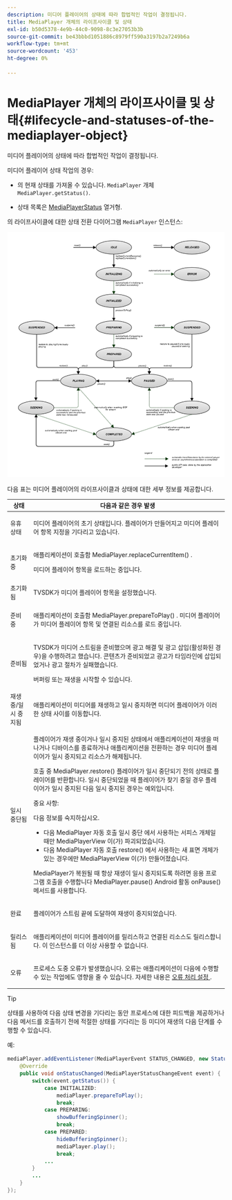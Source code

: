 ```yaml
---
description: 미디어 플레이어의 상태에 따라 합법적인 작업이 결정됩니다.
title: MediaPlayer 개체의 라이프사이클 및 상태
exl-id: b50d5378-4e9b-44c0-9098-8c3e27053b3b
source-git-commit: be43bbbd1051886c8979ff590a3197b2a7249b6a
workflow-type: tm+mt
source-wordcount: '453'
ht-degree: 0%

---
```


# MediaPlayer 개체의 라이프사이클 및 상태{#lifecycle-and-statuses-of-the-mediaplayer-object}

미디어 플레이어의 상태에 따라 합법적인 작업이 결정됩니다.

미디어 플레이어 상태 작업의 경우:

* 의 현재 상태를 가져올 수 있습니다. `MediaPlayer` 개체 `MediaPlayer.getStatus()`.

* 상태 목록은 [MediaPlayerStatus](https://help.adobe.com/en_US/primetime/api/psdk/javadoc_2.5/com/adobe/mediacore/MediaPlayerStatus.html) 열거형.

의 라이프사이클에 대한 상태 전환 다이어그램 `MediaPlayer` 인스턴스:

<!--<a id="fig_A6425F24C7734DC681D992859D2A6743"></a>-->

![](assets/media_player_statuses.png)

다음 표는 미디어 플레이어의 라이프사이클과 상태에 대한 세부 정보를 제공합니다.

<table id="table_82757A0043EB4AACA474E6B30326A6B7"> 
 <thead> 
  <tr> 
   <th colname="col1" class="entry"> 상태 </th> 
   <th colname="col2" class="entry"> 다음과 같은 경우 발생 </th> 
  </tr> 
 </thead>
 <tbody> 
  <tr> 
   <td colname="col1"> 유휴 상태 </td> 
   <td colname="col2"> <p>미디어 플레이어의 초기 상태입니다. 플레이어가 만들어지고 미디어 플레이어 항목 지정을 기다리고 있습니다. </p> </td> 
  </tr> 
  <tr> 
   <td colname="col1"> 초기화 중 </td> 
   <td colname="col2"> <p>애플리케이션이 호출함 <span class="codeph"> MediaPlayer.replaceCurrentItem() </span>. </p> <p>미디어 플레이어 항목을 로드하는 중입니다. </p> </td> 
  </tr> 
  <tr> 
   <td colname="col1"> 초기화됨 </td> 
   <td colname="col2"> <p>TVSDK가 미디어 플레이어 항목을 설정했습니다. </p> </td> 
  </tr> 
  <tr> 
   <td colname="col1"> 준비 중 </td> 
   <td colname="col2"> <p>애플리케이션이 호출함 <span class="codeph"> MediaPlayer.prepareToPlay() </span>. 미디어 플레이어가 미디어 플레이어 항목 및 연결된 리소스를 로드 중입니다. </p> </td> 
  </tr> 
  <tr> 
   <td colname="col1"> 준비됨 </td> 
   <td colname="col2"> <p>TVSDK가 미디어 스트림을 준비했으며 광고 해결 및 광고 삽입(활성화된 경우)을 수행하려고 했습니다. 콘텐츠가 준비되었고 광고가 타임라인에 삽입되었거나 광고 절차가 실패했습니다. </p> <p>버퍼링 또는 재생을 시작할 수 있습니다. </p> </td> 
  </tr> 
  <tr> 
   <td colname="col1"> 재생 중/일시 중지됨 </td> 
   <td colname="col2"> <p>애플리케이션이 미디어를 재생하고 일시 중지하면 미디어 플레이어가 이러한 상태 사이를 이동합니다. </p> </td> 
  </tr> 
  <tr> 
   <td colname="col1"> 일시 중단됨 </td> 
   <td colname="col2"> <p>플레이어가 재생 중이거나 일시 중지된 상태에서 애플리케이션이 재생을 떠나거나 디바이스를 종료하거나 애플리케이션을 전환하는 경우 미디어 플레이어가 일시 중지되고 리소스가 해제됩니다. </p> <p>호출 중 <span class="codeph"> MediaPlayer.restore() </span> 플레이어가 일시 중단되기 전의 상태로 플레이어를 반환합니다. 일시 중단되었을 때 플레이어가 찾기 중일 경우 플레이어가 일시 중지된 다음 일시 중지된 경우는 예외입니다. </p> <p>중요 사항:  <p>다음 정보를 숙지하십시오. 
      <ul id="ul_1B21668994D1474AAA0BE839E0D69B00"> 
       <li id="li_08459A3AB03C45588D73FA162C27A56C">다음 <span class="codeph"> MediaPlayer </span> 자동 호출 <span class="codeph"> 일시 중단 </span> 에서 사용하는 서피스 개체일 때만 <span class="codeph"> MediaPlayerView </span> 이(가) 파괴되었습니다. </li> 
       <li id="li_B9926AA2E7B9441490F37D24AE2678A1">다음 <span class="codeph"> MediaPlayer </span> 자동 호출 <span class="codeph"> restore() </span> 에서 사용하는 새 표면 개체가 있는 경우에만 <span class="codeph"> MediaPlayerView </span> 이(가) 만들어졌습니다. </li> 
      </ul> </p> </p> <p>MediaPlayer가 복원될 때 항상 재생이 일시 중지되도록 하려면 응용 프로그램 호출을 수행합니다 <span class="codeph"> MediaPlayer.pause() </span> Android 활동 <span class="codeph"> onPause() </span> 메서드를 사용합니다. </p> </td> 
  </tr> 
  <tr> 
   <td colname="col1"> 완료 </td> 
   <td colname="col2"> <p>플레이어가 스트림 끝에 도달하여 재생이 중지되었습니다. </p> </td> 
  </tr> 
  <tr> 
   <td colname="col1"> 릴리스됨 </td> 
   <td colname="col2"> <p>애플리케이션이 미디어 플레이어를 릴리스하고 연결된 리소스도 릴리스합니다. 이 인스턴스를 더 이상 사용할 수 없습니다. </p> </td> 
  </tr> 
  <tr> 
   <td colname="col1"> 오류 </td> 
   <td colname="col2"> <p>프로세스 도중 오류가 발생했습니다. 오류는 애플리케이션이 다음에 수행할 수 있는 작업에도 영향을 줄 수 있습니다. 자세한 내용은 <a href="../../../tvsdk-3x-android-prog/android-3x-content-playback-options-android2/android-3x-error-handling-set-up.md" format="dita" scope="local"> 오류 처리 설정 </a>. </p> </td> 
  </tr> 
 </tbody> 
</table>

>[!TIP]
>
>상태를 사용하여 다음 상태 변경을 기다리는 동안 프로세스에 대한 피드백을 제공하거나 다음 메서드를 호출하기 전에 적절한 상태를 기다리는 등 미디어 재생의 다음 단계를 수행할 수 있습니다.

예:

```java
mediaPlayer.addEventListener(MediaPlayerEvent STATUS_CHANGED, new StatusChangeEventListener() { 
    @Override  
    public void onStatusChanged(MediaPlayerStatusChangeEvent event) { 
        switch(event.getStatus()) { 
            case INITIALIZED: 
                mediaPlayer.prepareToPlay(); 
                break; 
            case PREPARING: 
                showBufferingSpinner(); 
                break; 
            case PREPARED: 
                hideBufferingSpinner(); 
                mediaPlayer.play(); 
                break; 
            ...                
        } 
        ... 
    } 
}); 
```
